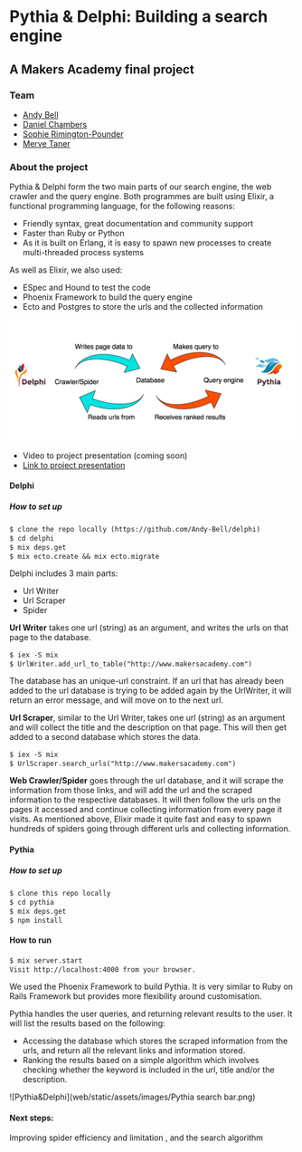 
# Pythia & Delphi: Building a search engine

## A Makers Academy final project

### Team
- [Andy Bell](https://github.com/Andy-Bell)
- [Daniel Chambers](https://github.com/danielschambers)
- [Sophie Rimington-Pounder](https://github.com/srp2930)
- [Merve Taner](https://github.com/mtaner)

### About the project

Pythia & Delphi form the two main parts of our search engine, the web crawler and the query engine. Both programmes are built using Elixir, a functional programming language, for the following reasons:

 - Friendly syntax, great documentation and community support
 - Faster than Ruby or Python
 - As it is built on Erlang, it is easy to spawn new processes to create multi-threaded process systems

As well as Elixir, we also used:
 -  ESpec and Hound to test the code
 -  Phoenix Framework to build the query engine
 -  Ecto and Postgres to store the urls and the collected information

![Pythia&Delphi](web/static/assets/images/pythia&delphi.png)

- Video to project presentation (coming soon)
- [Link to project presentation](https://docs.google.com/presentation/d/10LDF3dIhCKR54XAlErlkmO9t6Vwak3I8doAshWGfozQ/edit#slide=id.g158daf373d_0_41)

#### Delphi

##### How to set up
```
$ clone the repo locally (https://github.com/Andy-Bell/delphi)
$ cd delphi
$ mix deps.get
$ mix ecto.create && mix ecto.migrate
```

Delphi includes 3 main parts:
- Url Writer
- Url Scraper
- Spider

<b>Url Writer</b> takes one url (string) as an argument, and writes the urls on that page to the database.

```
$ iex -S mix
$ UrlWriter.add_url_to_table("http://www.makersacademy.com")
```
The database has an unique-url constraint. If an url that has already been added to the url database is trying to be added again by the UrlWriter, it will return an error message, and will move on to the next url.

<b>Url Scraper</b>, similar to the Url Writer, takes one url (string) as an argument and will collect the title and the description on that page. This will then get added to a second database which stores the data.

```
$ iex -S mix
$ UrlScraper.search_urls("http://www.makersacademy.com")
```

<b>Web Crawler/Spider</b> goes through the url database, and it will scrape the information from those links, and will add the url and the scraped information to the respective databases. It will then follow the urls on the pages it accessed and continue collecting information from every page it visits. As mentioned above, Elixir made it quite fast and easy to spawn hundreds of spiders going through different urls and collecting information.


#### Pythia

##### How to set up

```
$ clone this repo locally
$ cd pythia
$ mix deps.get
$ npm install

```
#### How to run
```
$ mix server.start
Visit http://localhost:4000 from your browser.
```
We used the Phoenix Framework to build Pythia. It is very similar to Ruby on Rails Framework but provides more flexibility around customisation.

Pythia handles the user queries, and returning relevant results to the user. It will list the results based on the following:

- Accessing the database which stores the scraped information from the urls, and return all the relevant links and information stored.
- Ranking the results based on a simple algorithm which involves checking whether the keyword is included in the url, title and/or the description.

![Pythia&Delphi](web/static/assets/images/Pythia search bar.png)

#### Next steps:
Improving spider efficiency and limitation , and the search algorithm
